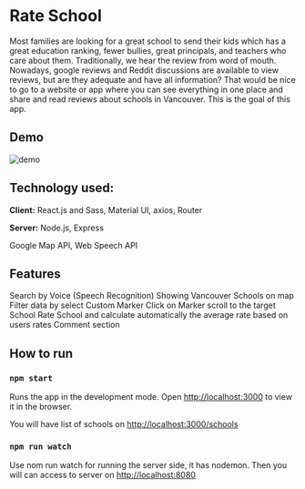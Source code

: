 
# Rate School

Most families are looking for a great school to send their kids which has a great education ranking, fewer bullies, great principals, and teachers who care about them. 
Traditionally, we hear the review from word of mouth. Nowadays, google reviews and Reddit discussions are available to view reviews, but are they adequate and have all information? 
That would be nice to go to a website or app where you can see everything in one place and share and read reviews about schools in Vancouver. This is the goal of this app.



## Demo

![demo](https://faratech.ca/demo/schoolratedemo.gif)


## Technology used:
**Client:** React.js and Sass, Material UI, axios, Router 

**Server:** Node.js, Express

Google Map API,
Web Speech API
## Features
Search by Voice (Speech Recognition)
Showing Vancouver Schools on map
Filter data by select
Custom Marker
Click on Marker scroll to the target School
Rate School and calculate automatically the average rate based on users rates
Comment section

## How to run
### `npm start`

Runs the app in the development mode.
Open [http://localhost:3000](http://localhost:3000) to view it in the browser.

You will have list of schools on [http://localhost:3000/schools](http://localhost:3000/schools)

### `npm run watch`
Use nom run watch for running the server side, it has nodemon.
Then you will can access to server on [http://localhost:8080](http://localhost:8080) 


